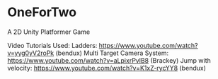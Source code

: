 # OneForTwo
A 2D Unity Platformer Game 

Video Tutorials Used: 
Ladders: https://www.youtube.com/watch?v=yyg0yV2roPk (bendux)
Multi Target Camera System: https://www.youtube.com/watch?v=aLpixrPvlB8 (Brackey)
Jump with velocity: https://www.youtube.com/watch?v=K1xZ-rycYY8 (bendux) 
